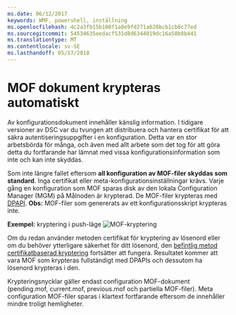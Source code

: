 ```yaml
---
ms.date: 06/12/2017
keywords: WMF, powershell, inställning
ms.openlocfilehash: 4c2a3fb15b108f1a8e9fd271a620bcb1cb8c77ed
ms.sourcegitcommit: 54534635eedacf531d8d6344019dc16a50b8b441
ms.translationtype: MT
ms.contentlocale: sv-SE
ms.lasthandoff: 05/17/2018
---
```

# <a name="mof-documents-are-encrypted-by-default"></a>MOF dokument krypteras automatiskt

Av konfigurationsdokument innehåller känslig information. I tidigare versioner av DSC var du tvungen att distribuera och hantera certifikat för att säkra autentiseringsuppgifter i en konfiguration. Detta var en stor arbetsbörda för många, och även med allt arbete som det tog för att göra detta du fortfarande har lämnat med vissa konfigurationsinformation som inte och kan inte skyddas.

Som inte längre fallet eftersom **all konfiguration av MOF-filer skyddas som standard**. Inga certifikat eller meta-konfigurationsinställningar krävs. Varje gång en konfiguration som MOF sparas disk av den lokala Configuration Manager (MGM) på Målnoden är krypterad. De MOF-filer krypteras med [DPAPI](https://msdn.microsoft.com/library/ms995355.aspx). **Obs:** MOF-filer som genererats av ett konfigurationsskript krypteras inte.

**Exempel:** kryptering i push-läge ![MOF-kryptering](../images/MOF_Encryption.jpg)

Om du redan använder metoden certifikat för kryptering av lösenord eller om du behöver ytterligare säkerhet för ditt lösenord, den [befintlig metod certifikatbaserad kryptering](https://msdn.microsoft.com/powershell/dsc/securemof) fortsätter att fungera. Resultatet kommer att vara MOF som krypteras fullständigt med DPAPIs och dessutom ha lösenord krypteras i den.

Krypteringsnycklar gäller endast configuration MOF-dokument (pending.mof, current.mof, previous.mof och partiella MOF-filer). Meta configuration MOF-filer sparas i klartext fortfarande eftersom de innehåller mindre troligt hemligheter.
